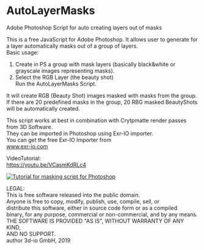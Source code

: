 # AutoLayerMasks
Adobe Photoshop Script for auto creating layers out of masks

This is a free JavaScript for Adobe Photoshop. It allows user to generate for a layer automatically masks out of a group of layers.<br/>
Basic usage: <br/>
1) Create in PS a group with mask layers (basically black&white or grayscale images representing masks). <br/>
2) Select the RGB Layer (the beauty shot)<br/>
Run the AutoLayerMasks Script.<br/>

It will create RGB (Beauty Shot) images masked with masks from the group. <br/>
If there are 20 predefined masks in the group, 20 RBG masked BeautyShots will be automatically created.<br/>

This script works at best in combination with Crytpmatte render passes from 3D Software. <br/>
They can be imported in Photoshop using Exr-IO importer.<br/>
You can get the free Exr-IO Importer from<br/>
www.exr-io.com<br/>

VideoTutorial:<br/>
https://youtu.be/VCasmKdRLc4<br/>

[![Tutorial for masking script for Photoshop](https://img.youtube.com/vi/VCasmKdRLc4/0.jpg)](https://youtu.be/VCasmKdRLc4)
<br/>

LEGAL:<br/>
This is free software released into the public domain.<br/>
Anyone is free to copy, modify, publish, use, compile, sell, or<br/>
distribute this software, either in source code form or as a compiled<br/>
binary, for any purpose, commercial or non-commercial, and by any means.<br/>
THE SOFTWARE IS PROVIDED "AS IS", WITHOUT WARRANTY OF ANY KIND,<br/>
AND NO SUPPORT.<br/>
author 3d-io GmbH, 2019



